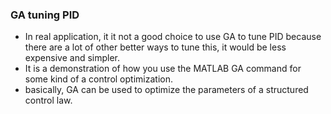 ### GA tuning PID
* In real application, it it not a good choice to use GA to tune PID because there are a lot of other better ways to tune this, it would be less expensive and simpler.  
* It is a demonstration of how you use the MATLAB GA command for some kind of a control optimization.
* basically, GA can be used to optimize the parameters of a structured control law.
